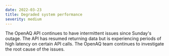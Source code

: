 ```yaml
---
date: 2022-03-23
title: Degraded system performance
severity: medium
---
```


The OpenAQ API continues to have intermittent issues since Sunday's outage. The API has resumed returning data but is experiencing periods of high latency on certain API calls. The OpenAQ team continues to investigate the root cause of the issues.